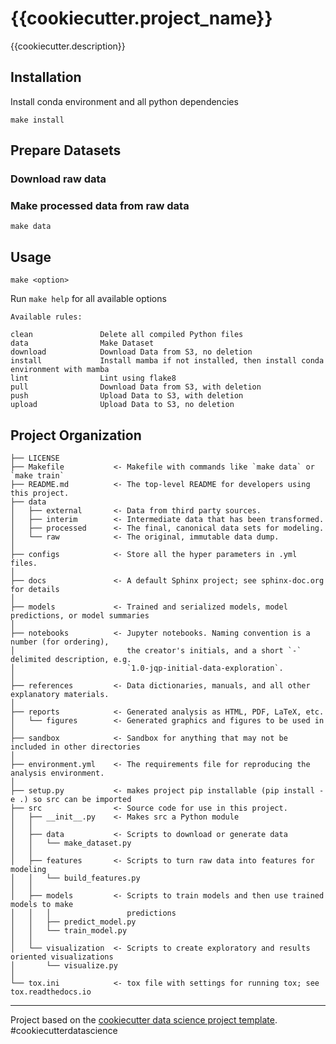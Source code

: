 # {{cookiecutter.project_name}}

{{cookiecutter.description}}


## Installation

Install conda environment and all python dependencies
```
make install
```


## Prepare Datasets

### Download raw data



### Make processed data from raw data
```
make data
```


## Usage

```
make <option>
```

Run `make help` for all available options
```
Available rules:

clean               Delete all compiled Python files 
data                Make Dataset 
download            Download Data from S3, no deletion 
install             Install mamba if not installed, then install conda environment with mamba 
lint                Lint using flake8 
pull                Download Data from S3, with deletion 
push                Upload Data to S3, with deletion 
upload              Upload Data to S3, no deletion 
```


## Project Organization
```
├── LICENSE
├── Makefile           <- Makefile with commands like `make data` or `make train`
├── README.md          <- The top-level README for developers using this project.
├── data
│   ├── external       <- Data from third party sources.
│   ├── interim        <- Intermediate data that has been transformed.
│   ├── processed      <- The final, canonical data sets for modeling.
│   └── raw            <- The original, immutable data dump.
│
├── configs            <- Store all the hyper parameters in .yml files.
│
├── docs               <- A default Sphinx project; see sphinx-doc.org for details
│
├── models             <- Trained and serialized models, model predictions, or model summaries
│
├── notebooks          <- Jupyter notebooks. Naming convention is a number (for ordering),
│                         the creator's initials, and a short `-` delimited description, e.g.
│                         `1.0-jqp-initial-data-exploration`.
│
├── references         <- Data dictionaries, manuals, and all other explanatory materials.
│
├── reports            <- Generated analysis as HTML, PDF, LaTeX, etc.
│   └── figures        <- Generated graphics and figures to be used in 
│
├── sandbox            <- Sandbox for anything that may not be included in other directories
│
├── environment.yml    <- The requirements file for reproducing the analysis environment.
│
├── setup.py           <- makes project pip installable (pip install -e .) so src can be imported
├── src                <- Source code for use in this project.
│   ├── __init__.py    <- Makes src a Python module
│   │
│   ├── data           <- Scripts to download or generate data
│   │   └── make_dataset.py
│   │
│   ├── features       <- Scripts to turn raw data into features for modeling
│   │   └── build_features.py
│   │
│   ├── models         <- Scripts to train models and then use trained models to make
│   │   │                 predictions
│   │   ├── predict_model.py
│   │   └── train_model.py
│   │
│   └── visualization  <- Scripts to create exploratory and results oriented visualizations
│       └── visualize.py
│
└── tox.ini            <- tox file with settings for running tox; see tox.readthedocs.io
```

---

Project based on the [cookiecutter data science project template](https://drivendata.github.io/cookiecutter-data-science/). #cookiecutterdatascience
